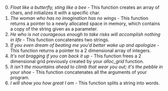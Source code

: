 0. *Float like a butterfly, sting like a bee* - This function creates an array of chars, and initializes it with a specific char.
1. *The woman who has no imagination has no wings* - This function returns a pointer to a newly allocated space in memory, which contains a copy of the string given as a parameter.
2. *He who is not courageous enough to take risks will accomplish nothing in life* - This function concatenates two strings.
3. *If you even dream of beating me you'd better wake up and apologize* - This function returns a pointer to a 2 dimensional array of integers.
4. *It's not bragging if you can back it up* - This function frees a 2 dimensional grid previously created by your *alloc_grid* function.
5. *It isn't the mountains ahead to climb that wear you out; it's the pebble in your shoe* - This function concatenates all the arguments of your program.
6. *I will show you how great I am* - This function splits a string into words.